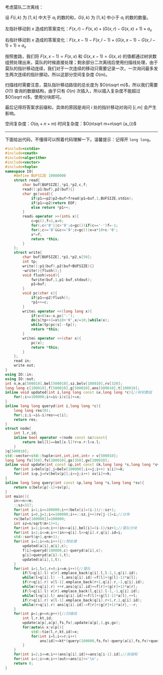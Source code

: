 考虑莫队二次离线：

设 $F(i,k)$ 为 $[1,k]$ 中大于 $a_i$ 的数的和，$G(i,k)$ 为 $[1,k]$ 中小于 $a_i$ 的数的数量。

左指针移动到 $x$ 造成的答案变化：$F(x,r)-F(x,x)+(G(x,r)-G(x,x)+1)\times a_x$

右指针移动到 $x$ 造成的答案变化：$F(x,x-1)-F(x,l-1)+(G(x,x-1)-G(x,l-1)+1)\times a_x$ 

按照套路，我们将 $F(x,x-1)=F(x,x)$ 和 $G(x,x-1)=G(x,x)$ 的值都通过树状数组预处理出来，莫队的时候直接处理；剩余部分二次离线后使用扫描线处理，由于莫队的指针移动连续，我们对于一次连续的移动只需要记录一次，一次询问最多发生两次连续的指针挪动，所以这部分空间复杂度 $O(m)$。

扫描线时需要注意，莫队指针移动路径的总长度为 $O(n\sqrt m)$，所以我们需要 $O(1)$ 查询的数据结构，由于只有 $O(n)$ 次插入，所以插入复杂度不能超过 $O(\sqrt n)$，使用分块即可。

最后记得将答案求前缀和，具体的原因是询问 $i$ 处的指针移动对询问 $[i,m]$ 会产生影响。

空间复杂度：$O(a_i+n+m)$ 时间复杂度：$O(n\sqrt m+n\sqrt {a_i})$ 

---

下面给出代码，不懂得可以照着代码理解一下。温馨提示：记得开 `long long`。

```cpp
#include<cstdio>
#include<cmath>
#include<algorithm>
#include<vector>
#include<tuple>
namespace IO{
	#define BUFSIZE 10000000
	struct read{
		char buf[BUFSIZE],*p1,*p2,c,f;
		read():p1(buf),p2(buf){}
		char gc(void){
			if(p1==p2)p2=buf+fread(p1=buf,1,BUFSIZE,stdin);
			if(p1==p2)return EOF;
			else return *p1++;
		}
		read& operator >>(int& x){
			c=gc(),f=1,x=0;
			for(;c<'0'||c>'9';c=gc())if(c=='-')f=-1;
			for(;c>='0'&&c<='9';c=gc())x=x*10+c-'0';
			x*=f;
			return *this;
		}
	};
	struct write{
		char buf[BUFSIZE],*p1,*p2,s[50];
		int tp;
		write():p1(buf),p2(buf+BUFSIZE){}
		~write(){flush();}
		void flush(void){
			fwrite(buf,1,p1-buf,stdout);
			p1=buf;
		}
		void pc(char c){
			if(p1==p2)flush();
			*p1++=c;
		}
		write& operator <<(long long x){
			if(x<0)x=-x,pc('-');
			do{s[tp++]=x%10+'0',x/=10;}while(x);
			while(tp)pc(s[--tp]);
			return *this;
		}
		write& operator <<(char x){
			pc(x);
			return *this;
		}
	};
	read in;
	write out;
}
using IO::in;
using IO::out;
int n,m,a[500010],bel[500010],sz,belv[100010],rv[320];
long long c[100010],f[500010],g[500010],ans[500010],t[100010];
inline void updated(int i,long long const &x,long long *c){//树状数组
	for(;i<=100000;i+=i&-i)c[i]+=x;
}
inline long long queryd(int i,long long *c){
	long long res(0);
	for(;i;i-=i&-i)res+=c[i];
	return res;
}
struct node{
	int l,r,id;
	inline bool operator <(node const &x)const{
		return bel[l]==bel[x.l]?r<x.r:l<x.l;
	}
}q[500010];
std::vector<std::tuple<int,int,int,int> > v[500010];
long long fs[350],fv[100010],gs[350],gv[100010];
inline void update(int const &p,int const &k,long long *s,long long *sv){//分块
	for(int i=belv[p],j=belv[100000];i<=j;i++) s[i]+=k;
	for(int i=p,j=rv[belv[p]];i<=j;i++) sv[i]+=k;
}
inline long long query(int const &p,long long *s,long long *sv){
	return s[belv[p]-1]+sv[p];
}
int main(){
	in>>n>>m;
	::sz=317;
	for(int i=1;i<=100000;i++)belv[i]=(i-1)/::sz+1;
	for(int i=0,j=1;i<=100000;i+=::sz,j++)rv[j-1]=i;//分块
	rv[belv[100000]]=100000;
	int sz=n/sqrt(m+1)+1;
	for(int i=1;i<=n;i++)in>>a[i],bel[i]=(i-1)/sz+1;//莫队分块
	for(int i=1;i<=m;i++)in>>q[i].l>>q[i].r,q[i].id=i;
	std::sort(q+1,q+m+1);
	for(int i=1;i<=n;i++){//预处理
		updated(a[i],a[i],c);
		f[i]=queryd(100000,c)-queryd(a[i],c);
		g[i]=queryd(a[i]-1,t);
		updated(a[i],1,t);
	}
	for(int i=1,l=1,r=0;i<=m;i++){//莫队
		if(l>q[i].l) v[r].emplace_back(q[i].l,l-1,1,q[i].id);
		while(l>q[i].l) --l,ans[q[i].id]-=f[l]+(g[l]-1)*a[l];
		if(r<q[i].r) v[l-1].emplace_back(r+1,q[i].r,-1,q[i].id);
		while(r<q[i].r)	++r,ans[q[i].id]+=f[r]+(g[r]+1)*a[r];
		if(l<q[i].l) v[r].emplace_back(l,q[i].l-1,-1,q[i].id);
		while(l<q[i].l) ans[q[i].id]+=f[l]+(g[l]-1)*a[l],++l;
		if(r>q[i].r) v[l-1].emplace_back(q[i].r+1,r,1,q[i].id);
		while(r>q[i].r) ans[q[i].id]-=f[r]+(g[r]+1)*a[r],--r;
	}
	for(int p=1;p<=n;p++){//扫描线
		int l,r,kt,id;
		update(a[p],a[p],fs,fv),update(a[p],1,gs,gv);
		for(auto&& x:v[p]){
			std::tie(l,r,kt,id)=x;
			for(int i=l;i<=r;i++)
				ans[id]+=kt*(query(100000,fs,fv)-query(a[i],fs,fv)+query(a[i]-1,gs,gv)*a[i]);
		}
	}
	for(int i=2;i<=m;i++)ans[q[i].id]+=ans[q[i-1].id];//前缀和
	for(int i=1;i<=m;i++)out<<ans[i]<<'\n';
	return 0;
}
```

